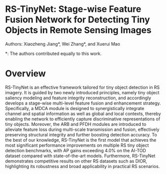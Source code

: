 # RS-TinyNet: Stage-wise Feature Fusion Network for Detecting Tiny Objects in Remote Sensing Images
Authors: Xiaozheng Jiang*, Wei Zhang*,  and Xuerui Mao

*:  The authors contributed equally to this work.

# Overview
RS-TinyNet is an effective framework tailored for tiny object detection in RS imagery. It is guided by two newly introduced principles, namely tiny object saliency modeling and feature integrity reconstruction, and accordingly develops a stage-wise multi-level feature fusion and enhancement strategy. Specifically, a MDCA module is designed to synergistically integrate channel and spatial information as well as global and local contexts, thereby enabling the network to efficiently capture discriminative representations of tiny objects. Moreover, the ARB and PFDH modules are introduced to alleviate feature loss during multi-scale transmission and fusion, effectively preserving structural integrity and further boosting detection accuracy. To the best of our knowledge, RS-TinyNet is the first model that achieves the most significant performance improvements on multiple RS tiny object detection benchmarks, with AP gains exceeding 4.0% on the AI-TOD dataset compared with state-of-the-art models. Furthermore, RS-TinyNet demonstrates competitive results on other RS datasets such as DIOR, highlighting its robustness and broad applicability in practical RS scenarios.
